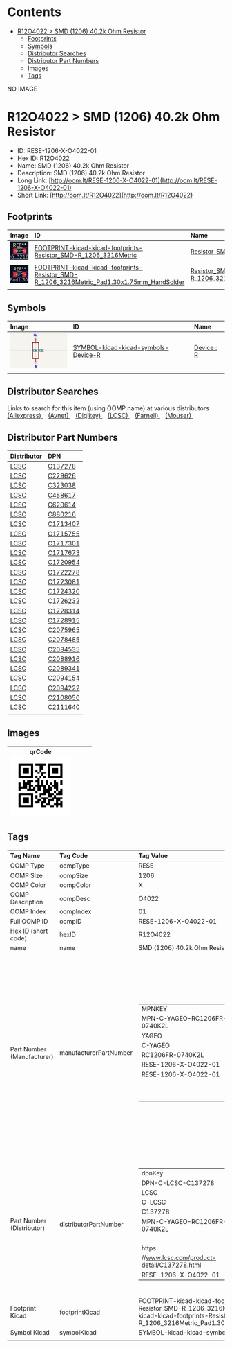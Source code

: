 



Contents
========

* [R12O4022 > SMD (1206) 40.2k Ohm Resistor](#r12o4022--smd-1206-402k-ohm-resistor)
	* [Footprints](#footprints)
	* [Symbols](#symbols)
	* [Distributor Searches](#distributor-searches)
	* [Distributor Part Numbers](#distributor-part-numbers)
	* [Images](#images)
	* [Tags](#tags)
  
NO IMAGE  
# R12O4022 > SMD (1206) 40.2k Ohm Resistor

- ID: RESE-1206-X-O4022-01
- Hex ID: R12O4022
- Name: SMD (1206) 40.2k Ohm Resistor
- Description: SMD (1206) 40.2k Ohm Resistor
- Long Link: [http://oom.lt/RESE-1206-X-O4022-01](http://oom.lt/RESE-1206-X-O4022-01)
- Short Link: [http://oom.lt/R12O4022](http://oom.lt/R12O4022)

## Footprints
  

|Image|ID|Name|
| :--- | :--- | :--- |
|[![](https://raw.githubusercontent.com/oomlout/oomlout_OOMP_eda_V2/main/FOOTPRINT/kicad/kicad-footprints/Resistor_SMD/R_1206_3216Metric/image_140.png)](https://github.com/oomlout/oomlout_OOMP_eda_V2/tree/main/FOOTPRINT/kicad/kicad-footprints/Resistor_SMD/R_1206_3216Metric/)|[FOOTPRINT-kicad-kicad-footprints-Resistor_SMD-R_1206_3216Metric](https://github.com/oomlout/oomlout_OOMP_eda_V2/tree/main/FOOTPRINT/kicad/kicad-footprints/Resistor_SMD/R_1206_3216Metric/)|[Resistor_SMD : R_1206_3216Metric](https://github.com/oomlout/oomlout_OOMP_eda_V2/tree/main/FOOTPRINT/kicad/kicad-footprints/Resistor_SMD/R_1206_3216Metric/)|
|[![](https://raw.githubusercontent.com/oomlout/oomlout_OOMP_eda_V2/main/FOOTPRINT/kicad/kicad-footprints/Resistor_SMD/R_1206_3216Metric_Pad1.30x1.75mm_HandSolder/image_140.png)](https://github.com/oomlout/oomlout_OOMP_eda_V2/tree/main/FOOTPRINT/kicad/kicad-footprints/Resistor_SMD/R_1206_3216Metric_Pad1.30x1.75mm_HandSolder/)|[FOOTPRINT-kicad-kicad-footprints-Resistor_SMD-R_1206_3216Metric_Pad1.30x1.75mm_HandSolder](https://github.com/oomlout/oomlout_OOMP_eda_V2/tree/main/FOOTPRINT/kicad/kicad-footprints/Resistor_SMD/R_1206_3216Metric_Pad1.30x1.75mm_HandSolder/)|[Resistor_SMD : R_1206_3216Metric_Pad1.30x1.75mm_HandSolder](https://github.com/oomlout/oomlout_OOMP_eda_V2/tree/main/FOOTPRINT/kicad/kicad-footprints/Resistor_SMD/R_1206_3216Metric_Pad1.30x1.75mm_HandSolder/)|
||||

## Symbols
  

|Image|ID|Name|
| :--- | :--- | :--- |
|[![](https://raw.githubusercontent.com/oomlout/oomlout_OOMP_eda_V2/main/SYMBOL/kicad/kicad-symbols/Device/R/image_140.png)](https://github.com/oomlout/oomlout_OOMP_eda_V2/tree/main/SYMBOL/kicad/kicad-symbols/Device/R/)|[SYMBOL-kicad-kicad-symbols-Device-R](https://github.com/oomlout/oomlout_OOMP_eda_V2/tree/main/SYMBOL/kicad/kicad-symbols/Device/R/)|[Device : R](https://github.com/oomlout/oomlout_OOMP_eda_V2/tree/main/SYMBOL/kicad/kicad-symbols/Device/R/)|
||||

## Distributor Searches
  
Links to search for this item (using OOMP name) at various distributors  
[(Aliexpress) ](https://www.aliexpress.com/wholesale?SearchText=1117SMD+1206+40.2k+Ohm+Resistor)&nbsp;&nbsp;&nbsp;[(Avnet) ](https://www.avnet.com/shop/us/search/SMD+1206+40.2k+Ohm+Resistor)&nbsp;&nbsp;&nbsp;[(Digikey) ](https://www.digikey.co.uk/en/products/result?s=SMD+1206+40.2k+Ohm+Resistor)&nbsp;&nbsp;&nbsp;[(LCSC) ](https://www.lcsc.com/search?q=SMD+1206+40.2k+Ohm+Resistor)&nbsp;&nbsp;&nbsp;[(Farnell) ](https://uk.farnell.com/search?st=SMD+1206+40.2k+Ohm+Resistor)&nbsp;&nbsp;&nbsp;[(Mouser) ](https://www.mouser.com/c/?q=SMD+1206+40.2k+Ohm+Resistor)&nbsp;&nbsp;&nbsp;
## Distributor Part Numbers
  

|Distributor|DPN|
| :--- | :--- |
|[LCSC](https://www.lcsc.com/product-detail/C137278.html)|[C137278](https://www.lcsc.com/product-detail/C137278.html)|
|[LCSC](https://www.lcsc.com/product-detail/C229626.html)|[C229626](https://www.lcsc.com/product-detail/C229626.html)|
|[LCSC](https://www.lcsc.com/product-detail/C323038.html)|[C323038](https://www.lcsc.com/product-detail/C323038.html)|
|[LCSC](https://www.lcsc.com/product-detail/C458617.html)|[C458617](https://www.lcsc.com/product-detail/C458617.html)|
|[LCSC](https://www.lcsc.com/product-detail/C620614.html)|[C620614](https://www.lcsc.com/product-detail/C620614.html)|
|[LCSC](https://www.lcsc.com/product-detail/C880216.html)|[C880216](https://www.lcsc.com/product-detail/C880216.html)|
|[LCSC](https://www.lcsc.com/product-detail/C1713407.html)|[C1713407](https://www.lcsc.com/product-detail/C1713407.html)|
|[LCSC](https://www.lcsc.com/product-detail/C1715755.html)|[C1715755](https://www.lcsc.com/product-detail/C1715755.html)|
|[LCSC](https://www.lcsc.com/product-detail/C1717301.html)|[C1717301](https://www.lcsc.com/product-detail/C1717301.html)|
|[LCSC](https://www.lcsc.com/product-detail/C1717673.html)|[C1717673](https://www.lcsc.com/product-detail/C1717673.html)|
|[LCSC](https://www.lcsc.com/product-detail/C1720954.html)|[C1720954](https://www.lcsc.com/product-detail/C1720954.html)|
|[LCSC](https://www.lcsc.com/product-detail/C1722278.html)|[C1722278](https://www.lcsc.com/product-detail/C1722278.html)|
|[LCSC](https://www.lcsc.com/product-detail/C1723081.html)|[C1723081](https://www.lcsc.com/product-detail/C1723081.html)|
|[LCSC](https://www.lcsc.com/product-detail/C1724320.html)|[C1724320](https://www.lcsc.com/product-detail/C1724320.html)|
|[LCSC](https://www.lcsc.com/product-detail/C1726232.html)|[C1726232](https://www.lcsc.com/product-detail/C1726232.html)|
|[LCSC](https://www.lcsc.com/product-detail/C1728314.html)|[C1728314](https://www.lcsc.com/product-detail/C1728314.html)|
|[LCSC](https://www.lcsc.com/product-detail/C1728915.html)|[C1728915](https://www.lcsc.com/product-detail/C1728915.html)|
|[LCSC](https://www.lcsc.com/product-detail/C2075965.html)|[C2075965](https://www.lcsc.com/product-detail/C2075965.html)|
|[LCSC](https://www.lcsc.com/product-detail/C2078485.html)|[C2078485](https://www.lcsc.com/product-detail/C2078485.html)|
|[LCSC](https://www.lcsc.com/product-detail/C2084535.html)|[C2084535](https://www.lcsc.com/product-detail/C2084535.html)|
|[LCSC](https://www.lcsc.com/product-detail/C2088916.html)|[C2088916](https://www.lcsc.com/product-detail/C2088916.html)|
|[LCSC](https://www.lcsc.com/product-detail/C2089341.html)|[C2089341](https://www.lcsc.com/product-detail/C2089341.html)|
|[LCSC](https://www.lcsc.com/product-detail/C2094154.html)|[C2094154](https://www.lcsc.com/product-detail/C2094154.html)|
|[LCSC](https://www.lcsc.com/product-detail/C2094222.html)|[C2094222](https://www.lcsc.com/product-detail/C2094222.html)|
|[LCSC](https://www.lcsc.com/product-detail/C2108050.html)|[C2108050](https://www.lcsc.com/product-detail/C2108050.html)|
|[LCSC](https://www.lcsc.com/product-detail/C2111640.html)|[C2111640](https://www.lcsc.com/product-detail/C2111640.html)|
|||

## Images
  

|qrCode<br>[![](https://raw.githubusercontent.com/oomlout/oomlout_OOMP_parts_V2/main/RESE/1206/X/O4022/01/qrCode_140.png)](https://github.com/oomlout/oomlout_OOMP_parts_V2/tree/main/RESE/1206/X/O4022/01/qrCode.png)||||
| :---: | :---: | :---: | :---: |

## Tags
  

|Tag Name|Tag Code|Tag Value|
| :--- | :--- | :--- |
|OOMP Type|oompType|RESE|
|OOMP Size|oompSize|1206|
|OOMP Color|oompColor|X|
|OOMP Description|oompDesc|O4022|
|OOMP Index|oompIndex|01|
|Full OOMP ID|oompID|RESE-1206-X-O4022-01|
|Hex ID (short code)|hexID|R12O4022|
|name|name|SMD (1206) 40.2k Ohm Resistor|
|Part Number (Manufacturer)|manufacturerPartNumber|<table><tr><td>MPNKEY</td></tr><tr><td> MPN-C-YAGEO-RC1206FR-0740K2L</td><td> MANUFACTURER</td></tr><tr><td> YAGEO</td><td> MANUCODE</td></tr><tr><td> C-YAGEO</td><td> MPN</td></tr><tr><td> RC1206FR-0740K2L</td><td> OOMPIDPARTIAL</td></tr><tr><td> RESE-1206-X-O4022-01</td><td> OOMPID</td></tr><tr><td> RESE-1206-X-O4022-01</td><td> LINK</td></tr><tr><td> </td><td> DESCRIPTION</td></tr><tr><td> </td><td> TAGS</td></tr><tr><td> </td></tr></table></td><td> <table><tr><td>MPNKEY</td></tr><tr><td> MPN-C-YAGEO-AC1206FR-0740K2L</td><td> MANUFACTURER</td></tr><tr><td> YAGEO</td><td> MANUCODE</td></tr><tr><td> C-YAGEO</td><td> MPN</td></tr><tr><td> AC1206FR-0740K2L</td><td> OOMPIDPARTIAL</td></tr><tr><td> RESE-1206-X-O4022-01</td><td> OOMPID</td></tr><tr><td> RESE-1206-X-O4022-01</td><td> LINK</td></tr><tr><td> </td><td> DESCRIPTION</td></tr><tr><td> </td><td> TAGS</td></tr><tr><td> </td></tr></table></td><td> <table><tr><td>MPNKEY</td></tr><tr><td> MPN-C-FHGUAN-RS-06K4022FT</td><td> MANUFACTURER</td></tr><tr><td> FH (Guangdong Fenghua Advanced Tech)</td><td> MANUCODE</td></tr><tr><td> C-FHGUAN</td><td> MPN</td></tr><tr><td> RS-06K4022FT</td><td> OOMPIDPARTIAL</td></tr><tr><td> RESE-1206-X-O4022-01</td><td> OOMPID</td></tr><tr><td> RESE-1206-X-O4022-01</td><td> LINK</td></tr><tr><td> </td><td> DESCRIPTION</td></tr><tr><td> </td><td> TAGS</td></tr><tr><td> </td></tr></table></td><td> <table><tr><td>MPNKEY</td></tr><tr><td> MPN-C-RALEC-RTT064022FTP</td><td> MANUFACTURER</td></tr><tr><td> RALEC</td><td> MANUCODE</td></tr><tr><td> C-RALEC</td><td> MPN</td></tr><tr><td> RTT064022FTP</td><td> OOMPIDPARTIAL</td></tr><tr><td> RESE-1206-X-O4022-01</td><td> OOMPID</td></tr><tr><td> RESE-1206-X-O4022-01</td><td> LINK</td></tr><tr><td> </td><td> DESCRIPTION</td></tr><tr><td> </td><td> TAGS</td></tr><tr><td> </td></tr></table></td><td> <table><tr><td>MPNKEY</td></tr><tr><td> MPN-C-UNIROY-1206W4F4022T5E</td><td> MANUFACTURER</td></tr><tr><td> UNI-ROYAL(Uniroyal Elec)</td><td> MANUCODE</td></tr><tr><td> C-UNIROY</td><td> MPN</td></tr><tr><td> 1206W4F4022T5E</td><td> OOMPIDPARTIAL</td></tr><tr><td> RESE-1206-X-O4022-01</td><td> OOMPID</td></tr><tr><td> RESE-1206-X-O4022-01</td><td> LINK</td></tr><tr><td> </td><td> DESCRIPTION</td></tr><tr><td> </td><td> TAGS</td></tr><tr><td> STOCK</td></tr><tr><td>1K</td></tr></table></td><td> <table><tr><td>MPNKEY</td></tr><tr><td> MPN-C-KOASPE-RK73H2BTTD4022F</td><td> MANUFACTURER</td></tr><tr><td> KOA Speer Elec</td><td> MANUCODE</td></tr><tr><td> C-KOASPE</td><td> MPN</td></tr><tr><td> RK73H2BTTD4022F</td><td> OOMPIDPARTIAL</td></tr><tr><td> RESE-1206-X-O4022-01</td><td> OOMPID</td></tr><tr><td> RESE-1206-X-O4022-01</td><td> LINK</td></tr><tr><td> </td><td> DESCRIPTION</td></tr><tr><td> </td><td> TAGS</td></tr><tr><td> </td></tr></table></td><td> <table><tr><td>MPNKEY</td></tr><tr><td> MPN-C-VISHAY-TNPW120640K2FEEA</td><td> MANUFACTURER</td></tr><tr><td> Vishay Intertech</td><td> MANUCODE</td></tr><tr><td> C-VISHAY</td><td> MPN</td></tr><tr><td> TNPW120640K2FEEA</td><td> OOMPIDPARTIAL</td></tr><tr><td> RESE-1206-X-O4022-01</td><td> OOMPID</td></tr><tr><td> RESE-1206-X-O4022-01</td><td> LINK</td></tr><tr><td> </td><td> DESCRIPTION</td></tr><tr><td> </td><td> TAGS</td></tr><tr><td> </td></tr></table></td><td> <table><tr><td>MPNKEY</td></tr><tr><td> MPN-C-SUSUMU-PRG3216P-4022-B-T5</td><td> MANUFACTURER</td></tr><tr><td> SUSUMU</td><td> MANUCODE</td></tr><tr><td> C-SUSUMU</td><td> MPN</td></tr><tr><td> PRG3216P-4022-B-T5</td><td> OOMPIDPARTIAL</td></tr><tr><td> RESE-1206-X-O4022-01</td><td> OOMPID</td></tr><tr><td> RESE-1206-X-O4022-01</td><td> LINK</td></tr><tr><td> </td><td> DESCRIPTION</td></tr><tr><td> </td><td> TAGS</td></tr><tr><td> </td></tr></table></td><td> <table><tr><td>MPNKEY</td></tr><tr><td> MPN-C-VISHAY-TNPW120640K2FETA</td><td> MANUFACTURER</td></tr><tr><td> Vishay Intertech</td><td> MANUCODE</td></tr><tr><td> C-VISHAY</td><td> MPN</td></tr><tr><td> TNPW120640K2FETA</td><td> OOMPIDPARTIAL</td></tr><tr><td> RESE-1206-X-O4022-01</td><td> OOMPID</td></tr><tr><td> RESE-1206-X-O4022-01</td><td> LINK</td></tr><tr><td> </td><td> DESCRIPTION</td></tr><tr><td> </td><td> TAGS</td></tr><tr><td> </td></tr></table></td><td> <table><tr><td>MPNKEY</td></tr><tr><td> MPN-C-VISHAY-TNPW120640K2DETA</td><td> MANUFACTURER</td></tr><tr><td> Vishay Intertech</td><td> MANUCODE</td></tr><tr><td> C-VISHAY</td><td> MPN</td></tr><tr><td> TNPW120640K2DETA</td><td> OOMPIDPARTIAL</td></tr><tr><td> RESE-1206-X-O4022-01</td><td> OOMPID</td></tr><tr><td> RESE-1206-X-O4022-01</td><td> LINK</td></tr><tr><td> </td><td> DESCRIPTION</td></tr><tr><td> </td><td> TAGS</td></tr><tr><td> </td></tr></table></td><td> <table><tr><td>MPNKEY</td></tr><tr><td> MPN-C-SUSUMU-HRG3216P-4022-D-T5</td><td> MANUFACTURER</td></tr><tr><td> SUSUMU</td><td> MANUCODE</td></tr><tr><td> C-SUSUMU</td><td> MPN</td></tr><tr><td> HRG3216P-4022-D-T5</td><td> OOMPIDPARTIAL</td></tr><tr><td> RESE-1206-X-O4022-01</td><td> OOMPID</td></tr><tr><td> RESE-1206-X-O4022-01</td><td> LINK</td></tr><tr><td> </td><td> DESCRIPTION</td></tr><tr><td> </td><td> TAGS</td></tr><tr><td> </td></tr></table></td><td> <table><tr><td>MPNKEY</td></tr><tr><td> MPN-C-SUSUMU-RG3216N-4022-B-T5</td><td> MANUFACTURER</td></tr><tr><td> SUSUMU</td><td> MANUCODE</td></tr><tr><td> C-SUSUMU</td><td> MPN</td></tr><tr><td> RG3216N-4022-B-T5</td><td> OOMPIDPARTIAL</td></tr><tr><td> RESE-1206-X-O4022-01</td><td> OOMPID</td></tr><tr><td> RESE-1206-X-O4022-01</td><td> LINK</td></tr><tr><td> </td><td> DESCRIPTION</td></tr><tr><td> </td><td> TAGS</td></tr><tr><td> </td></tr></table></td><td> <table><tr><td>MPNKEY</td></tr><tr><td> MPN-C-SUSUMU-HRG3216P-4022-D-T1</td><td> MANUFACTURER</td></tr><tr><td> SUSUMU</td><td> MANUCODE</td></tr><tr><td> C-SUSUMU</td><td> MPN</td></tr><tr><td> HRG3216P-4022-D-T1</td><td> OOMPIDPARTIAL</td></tr><tr><td> RESE-1206-X-O4022-01</td><td> OOMPID</td></tr><tr><td> RESE-1206-X-O4022-01</td><td> LINK</td></tr><tr><td> </td><td> DESCRIPTION</td></tr><tr><td> </td><td> TAGS</td></tr><tr><td> </td></tr></table></td><td> <table><tr><td>MPNKEY</td></tr><tr><td> MPN-C-VISHAY-TNPW120640K2BEEN</td><td> MANUFACTURER</td></tr><tr><td> Vishay Intertech</td><td> MANUCODE</td></tr><tr><td> C-VISHAY</td><td> MPN</td></tr><tr><td> TNPW120640K2BEEN</td><td> OOMPIDPARTIAL</td></tr><tr><td> RESE-1206-X-O4022-01</td><td> OOMPID</td></tr><tr><td> RESE-1206-X-O4022-01</td><td> LINK</td></tr><tr><td> </td><td> DESCRIPTION</td></tr><tr><td> </td><td> TAGS</td></tr><tr><td> </td></tr></table></td><td> <table><tr><td>MPNKEY</td></tr><tr><td> MPN-C-VISHAY-TNPW120640K2BHEA</td><td> MANUFACTURER</td></tr><tr><td> Vishay Intertech</td><td> MANUCODE</td></tr><tr><td> C-VISHAY</td><td> MPN</td></tr><tr><td> TNPW120640K2BHEA</td><td> OOMPIDPARTIAL</td></tr><tr><td> RESE-1206-X-O4022-01</td><td> OOMPID</td></tr><tr><td> RESE-1206-X-O4022-01</td><td> LINK</td></tr><tr><td> </td><td> DESCRIPTION</td></tr><tr><td> </td><td> TAGS</td></tr><tr><td> </td></tr></table></td><td> <table><tr><td>MPNKEY</td></tr><tr><td> MPN-C-VISHAY-TNPW120640K2BYEA</td><td> MANUFACTURER</td></tr><tr><td> Vishay Intertech</td><td> MANUCODE</td></tr><tr><td> C-VISHAY</td><td> MPN</td></tr><tr><td> TNPW120640K2BYEA</td><td> OOMPIDPARTIAL</td></tr><tr><td> RESE-1206-X-O4022-01</td><td> OOMPID</td></tr><tr><td> RESE-1206-X-O4022-01</td><td> LINK</td></tr><tr><td> </td><td> DESCRIPTION</td></tr><tr><td> </td><td> TAGS</td></tr><tr><td> </td></tr></table></td><td> <table><tr><td>MPNKEY</td></tr><tr><td> MPN-C-VISHAY-PAT1206E4022BST1</td><td> MANUFACTURER</td></tr><tr><td> Vishay Intertech</td><td> MANUCODE</td></tr><tr><td> C-VISHAY</td><td> MPN</td></tr><tr><td> PAT1206E4022BST1</td><td> OOMPIDPARTIAL</td></tr><tr><td> RESE-1206-X-O4022-01</td><td> OOMPID</td></tr><tr><td> RESE-1206-X-O4022-01</td><td> LINK</td></tr><tr><td> </td><td> DESCRIPTION</td></tr><tr><td> </td><td> TAGS</td></tr><tr><td> </td></tr></table></td><td> <table><tr><td>MPNKEY</td></tr><tr><td> MPN-C-VISHAY-TNPW120640K2BEEA</td><td> MANUFACTURER</td></tr><tr><td> Vishay Intertech</td><td> MANUCODE</td></tr><tr><td> C-VISHAY</td><td> MPN</td></tr><tr><td> TNPW120640K2BEEA</td><td> OOMPIDPARTIAL</td></tr><tr><td> RESE-1206-X-O4022-01</td><td> OOMPID</td></tr><tr><td> RESE-1206-X-O4022-01</td><td> LINK</td></tr><tr><td> </td><td> DESCRIPTION</td></tr><tr><td> </td><td> TAGS</td></tr><tr><td> </td></tr></table></td><td> <table><tr><td>MPNKEY</td></tr><tr><td> MPN-C-VISHAY-CRCW120640K2FKEAHP</td><td> MANUFACTURER</td></tr><tr><td> Vishay Intertech</td><td> MANUCODE</td></tr><tr><td> C-VISHAY</td><td> MPN</td></tr><tr><td> CRCW120640K2FKEAHP</td><td> OOMPIDPARTIAL</td></tr><tr><td> RESE-1206-X-O4022-01</td><td> OOMPID</td></tr><tr><td> RESE-1206-X-O4022-01</td><td> LINK</td></tr><tr><td> </td><td> DESCRIPTION</td></tr><tr><td> </td><td> TAGS</td></tr><tr><td> </td></tr></table></td><td> <table><tr><td>MPNKEY</td></tr><tr><td> MPN-C-TECONN-RQ73C2B40K2BTD</td><td> MANUFACTURER</td></tr><tr><td> TE Connectivity</td><td> MANUCODE</td></tr><tr><td> C-TECONN</td><td> MPN</td></tr><tr><td> RQ73C2B40K2BTD</td><td> OOMPIDPARTIAL</td></tr><tr><td> RESE-1206-X-O4022-01</td><td> OOMPID</td></tr><tr><td> RESE-1206-X-O4022-01</td><td> LINK</td></tr><tr><td> </td><td> DESCRIPTION</td></tr><tr><td> </td><td> TAGS</td></tr><tr><td> </td></tr></table></td><td> <table><tr><td>MPNKEY</td></tr><tr><td> MPN-C-PANASO-ERA-8AEB4022V</td><td> MANUFACTURER</td></tr><tr><td> PANASONIC</td><td> MANUCODE</td></tr><tr><td> C-PANASO</td><td> MPN</td></tr><tr><td> ERA-8AEB4022V</td><td> OOMPIDPARTIAL</td></tr><tr><td> RESE-1206-X-O4022-01</td><td> OOMPID</td></tr><tr><td> RESE-1206-X-O4022-01</td><td> LINK</td></tr><tr><td> </td><td> DESCRIPTION</td></tr><tr><td> </td><td> TAGS</td></tr><tr><td> </td></tr></table></td><td> <table><tr><td>MPNKEY</td></tr><tr><td> MPN-C-SUSUMU-RG3216P-4022-B-T1</td><td> MANUFACTURER</td></tr><tr><td> SUSUMU</td><td> MANUCODE</td></tr><tr><td> C-SUSUMU</td><td> MPN</td></tr><tr><td> RG3216P-4022-B-T1</td><td> OOMPIDPARTIAL</td></tr><tr><td> RESE-1206-X-O4022-01</td><td> OOMPID</td></tr><tr><td> RESE-1206-X-O4022-01</td><td> LINK</td></tr><tr><td> </td><td> DESCRIPTION</td></tr><tr><td> </td><td> TAGS</td></tr><tr><td> </td></tr></table></td><td> <table><tr><td>MPNKEY</td></tr><tr><td> MPN-C-PANASO-ERA-8APB4022V</td><td> MANUFACTURER</td></tr><tr><td> PANASONIC</td><td> MANUCODE</td></tr><tr><td> C-PANASO</td><td> MPN</td></tr><tr><td> ERA-8APB4022V</td><td> OOMPIDPARTIAL</td></tr><tr><td> RESE-1206-X-O4022-01</td><td> OOMPID</td></tr><tr><td> RESE-1206-X-O4022-01</td><td> LINK</td></tr><tr><td> </td><td> DESCRIPTION</td></tr><tr><td> </td><td> TAGS</td></tr><tr><td> </td></tr></table></td><td> <table><tr><td>MPNKEY</td></tr><tr><td> MPN-C-PANASO-ERA-8ARB4022V</td><td> MANUFACTURER</td></tr><tr><td> PANASONIC</td><td> MANUCODE</td></tr><tr><td> C-PANASO</td><td> MPN</td></tr><tr><td> ERA-8ARB4022V</td><td> OOMPIDPARTIAL</td></tr><tr><td> RESE-1206-X-O4022-01</td><td> OOMPID</td></tr><tr><td> RESE-1206-X-O4022-01</td><td> LINK</td></tr><tr><td> </td><td> DESCRIPTION</td></tr><tr><td> </td><td> TAGS</td></tr><tr><td> </td></tr></table></td><td> <table><tr><td>MPNKEY</td></tr><tr><td> MPN-C-TECONN-CRGH1206F40K2</td><td> MANUFACTURER</td></tr><tr><td> TE Connectivity</td><td> MANUCODE</td></tr><tr><td> C-TECONN</td><td> MPN</td></tr><tr><td> CRGH1206F40K2</td><td> OOMPIDPARTIAL</td></tr><tr><td> RESE-1206-X-O4022-01</td><td> OOMPID</td></tr><tr><td> RESE-1206-X-O4022-01</td><td> LINK</td></tr><tr><td> </td><td> DESCRIPTION</td></tr><tr><td> </td><td> TAGS</td></tr><tr><td> </td></tr></table></td><td> <table><tr><td>MPNKEY</td></tr><tr><td> MPN-C-ROHMSE-KTR18EZPF4022</td><td> MANUFACTURER</td></tr><tr><td> ROHM Semicon</td><td> MANUCODE</td></tr><tr><td> C-ROHMSE</td><td> MPN</td></tr><tr><td> KTR18EZPF4022</td><td> OOMPIDPARTIAL</td></tr><tr><td> RESE-1206-X-O4022-01</td><td> OOMPID</td></tr><tr><td> RESE-1206-X-O4022-01</td><td> LINK</td></tr><tr><td> </td><td> DESCRIPTION</td></tr><tr><td> </td><td> TAGS</td></tr><tr><td> </td></tr></table></td><td> <table><tr><td>MPNKEY</td></tr><tr><td> MPN-C-YAGEO-RC1206FR-0740K2L</td><td> MANUFACTURER</td></tr><tr><td> YAGEO</td><td> MANUCODE</td></tr><tr><td> C-YAGEO</td><td> MPN</td></tr><tr><td> RC1206FR-0740K2L</td><td> OOMPIDPARTIAL</td></tr><tr><td> RESE-1206-X-O4022-01</td><td> OOMPID</td></tr><tr><td> RESE-1206-X-O4022-01</td><td> LINK</td></tr><tr><td> </td><td> DESCRIPTION</td></tr><tr><td> </td><td> TAGS</td></tr><tr><td> </td></tr></table></td><td> <table><tr><td>MPNKEY</td></tr><tr><td> MPN-C-YAGEO-AC1206FR-0740K2L</td><td> MANUFACTURER</td></tr><tr><td> YAGEO</td><td> MANUCODE</td></tr><tr><td> C-YAGEO</td><td> MPN</td></tr><tr><td> AC1206FR-0740K2L</td><td> OOMPIDPARTIAL</td></tr><tr><td> RESE-1206-X-O4022-01</td><td> OOMPID</td></tr><tr><td> RESE-1206-X-O4022-01</td><td> LINK</td></tr><tr><td> </td><td> DESCRIPTION</td></tr><tr><td> </td><td> TAGS</td></tr><tr><td> </td></tr></table></td><td> <table><tr><td>MPNKEY</td></tr><tr><td> MPN-C-FHGUAN-RS-06K4022FT</td><td> MANUFACTURER</td></tr><tr><td> FH (Guangdong Fenghua Advanced Tech)</td><td> MANUCODE</td></tr><tr><td> C-FHGUAN</td><td> MPN</td></tr><tr><td> RS-06K4022FT</td><td> OOMPIDPARTIAL</td></tr><tr><td> RESE-1206-X-O4022-01</td><td> OOMPID</td></tr><tr><td> RESE-1206-X-O4022-01</td><td> LINK</td></tr><tr><td> </td><td> DESCRIPTION</td></tr><tr><td> </td><td> TAGS</td></tr><tr><td> </td></tr></table></td><td> <table><tr><td>MPNKEY</td></tr><tr><td> MPN-C-RALEC-RTT064022FTP</td><td> MANUFACTURER</td></tr><tr><td> RALEC</td><td> MANUCODE</td></tr><tr><td> C-RALEC</td><td> MPN</td></tr><tr><td> RTT064022FTP</td><td> OOMPIDPARTIAL</td></tr><tr><td> RESE-1206-X-O4022-01</td><td> OOMPID</td></tr><tr><td> RESE-1206-X-O4022-01</td><td> LINK</td></tr><tr><td> </td><td> DESCRIPTION</td></tr><tr><td> </td><td> TAGS</td></tr><tr><td> </td></tr></table></td><td> <table><tr><td>MPNKEY</td></tr><tr><td> MPN-C-UNIROY-1206W4F4022T5E</td><td> MANUFACTURER</td></tr><tr><td> UNI-ROYAL(Uniroyal Elec)</td><td> MANUCODE</td></tr><tr><td> C-UNIROY</td><td> MPN</td></tr><tr><td> 1206W4F4022T5E</td><td> OOMPIDPARTIAL</td></tr><tr><td> RESE-1206-X-O4022-01</td><td> OOMPID</td></tr><tr><td> RESE-1206-X-O4022-01</td><td> LINK</td></tr><tr><td> </td><td> DESCRIPTION</td></tr><tr><td> </td><td> TAGS</td></tr><tr><td> STOCK</td></tr><tr><td>1K</td></tr></table></td><td> <table><tr><td>MPNKEY</td></tr><tr><td> MPN-C-KOASPE-RK73H2BTTD4022F</td><td> MANUFACTURER</td></tr><tr><td> KOA Speer Elec</td><td> MANUCODE</td></tr><tr><td> C-KOASPE</td><td> MPN</td></tr><tr><td> RK73H2BTTD4022F</td><td> OOMPIDPARTIAL</td></tr><tr><td> RESE-1206-X-O4022-01</td><td> OOMPID</td></tr><tr><td> RESE-1206-X-O4022-01</td><td> LINK</td></tr><tr><td> </td><td> DESCRIPTION</td></tr><tr><td> </td><td> TAGS</td></tr><tr><td> </td></tr></table></td><td> <table><tr><td>MPNKEY</td></tr><tr><td> MPN-C-VISHAY-TNPW120640K2FEEA</td><td> MANUFACTURER</td></tr><tr><td> Vishay Intertech</td><td> MANUCODE</td></tr><tr><td> C-VISHAY</td><td> MPN</td></tr><tr><td> TNPW120640K2FEEA</td><td> OOMPIDPARTIAL</td></tr><tr><td> RESE-1206-X-O4022-01</td><td> OOMPID</td></tr><tr><td> RESE-1206-X-O4022-01</td><td> LINK</td></tr><tr><td> </td><td> DESCRIPTION</td></tr><tr><td> </td><td> TAGS</td></tr><tr><td> </td></tr></table></td><td> <table><tr><td>MPNKEY</td></tr><tr><td> MPN-C-SUSUMU-PRG3216P-4022-B-T5</td><td> MANUFACTURER</td></tr><tr><td> SUSUMU</td><td> MANUCODE</td></tr><tr><td> C-SUSUMU</td><td> MPN</td></tr><tr><td> PRG3216P-4022-B-T5</td><td> OOMPIDPARTIAL</td></tr><tr><td> RESE-1206-X-O4022-01</td><td> OOMPID</td></tr><tr><td> RESE-1206-X-O4022-01</td><td> LINK</td></tr><tr><td> </td><td> DESCRIPTION</td></tr><tr><td> </td><td> TAGS</td></tr><tr><td> </td></tr></table></td><td> <table><tr><td>MPNKEY</td></tr><tr><td> MPN-C-VISHAY-TNPW120640K2FETA</td><td> MANUFACTURER</td></tr><tr><td> Vishay Intertech</td><td> MANUCODE</td></tr><tr><td> C-VISHAY</td><td> MPN</td></tr><tr><td> TNPW120640K2FETA</td><td> OOMPIDPARTIAL</td></tr><tr><td> RESE-1206-X-O4022-01</td><td> OOMPID</td></tr><tr><td> RESE-1206-X-O4022-01</td><td> LINK</td></tr><tr><td> </td><td> DESCRIPTION</td></tr><tr><td> </td><td> TAGS</td></tr><tr><td> </td></tr></table></td><td> <table><tr><td>MPNKEY</td></tr><tr><td> MPN-C-VISHAY-TNPW120640K2DETA</td><td> MANUFACTURER</td></tr><tr><td> Vishay Intertech</td><td> MANUCODE</td></tr><tr><td> C-VISHAY</td><td> MPN</td></tr><tr><td> TNPW120640K2DETA</td><td> OOMPIDPARTIAL</td></tr><tr><td> RESE-1206-X-O4022-01</td><td> OOMPID</td></tr><tr><td> RESE-1206-X-O4022-01</td><td> LINK</td></tr><tr><td> </td><td> DESCRIPTION</td></tr><tr><td> </td><td> TAGS</td></tr><tr><td> </td></tr></table></td><td> <table><tr><td>MPNKEY</td></tr><tr><td> MPN-C-SUSUMU-HRG3216P-4022-D-T5</td><td> MANUFACTURER</td></tr><tr><td> SUSUMU</td><td> MANUCODE</td></tr><tr><td> C-SUSUMU</td><td> MPN</td></tr><tr><td> HRG3216P-4022-D-T5</td><td> OOMPIDPARTIAL</td></tr><tr><td> RESE-1206-X-O4022-01</td><td> OOMPID</td></tr><tr><td> RESE-1206-X-O4022-01</td><td> LINK</td></tr><tr><td> </td><td> DESCRIPTION</td></tr><tr><td> </td><td> TAGS</td></tr><tr><td> </td></tr></table></td><td> <table><tr><td>MPNKEY</td></tr><tr><td> MPN-C-SUSUMU-RG3216N-4022-B-T5</td><td> MANUFACTURER</td></tr><tr><td> SUSUMU</td><td> MANUCODE</td></tr><tr><td> C-SUSUMU</td><td> MPN</td></tr><tr><td> RG3216N-4022-B-T5</td><td> OOMPIDPARTIAL</td></tr><tr><td> RESE-1206-X-O4022-01</td><td> OOMPID</td></tr><tr><td> RESE-1206-X-O4022-01</td><td> LINK</td></tr><tr><td> </td><td> DESCRIPTION</td></tr><tr><td> </td><td> TAGS</td></tr><tr><td> </td></tr></table></td><td> <table><tr><td>MPNKEY</td></tr><tr><td> MPN-C-SUSUMU-HRG3216P-4022-D-T1</td><td> MANUFACTURER</td></tr><tr><td> SUSUMU</td><td> MANUCODE</td></tr><tr><td> C-SUSUMU</td><td> MPN</td></tr><tr><td> HRG3216P-4022-D-T1</td><td> OOMPIDPARTIAL</td></tr><tr><td> RESE-1206-X-O4022-01</td><td> OOMPID</td></tr><tr><td> RESE-1206-X-O4022-01</td><td> LINK</td></tr><tr><td> </td><td> DESCRIPTION</td></tr><tr><td> </td><td> TAGS</td></tr><tr><td> </td></tr></table></td><td> <table><tr><td>MPNKEY</td></tr><tr><td> MPN-C-VISHAY-TNPW120640K2BEEN</td><td> MANUFACTURER</td></tr><tr><td> Vishay Intertech</td><td> MANUCODE</td></tr><tr><td> C-VISHAY</td><td> MPN</td></tr><tr><td> TNPW120640K2BEEN</td><td> OOMPIDPARTIAL</td></tr><tr><td> RESE-1206-X-O4022-01</td><td> OOMPID</td></tr><tr><td> RESE-1206-X-O4022-01</td><td> LINK</td></tr><tr><td> </td><td> DESCRIPTION</td></tr><tr><td> </td><td> TAGS</td></tr><tr><td> </td></tr></table></td><td> <table><tr><td>MPNKEY</td></tr><tr><td> MPN-C-VISHAY-TNPW120640K2BHEA</td><td> MANUFACTURER</td></tr><tr><td> Vishay Intertech</td><td> MANUCODE</td></tr><tr><td> C-VISHAY</td><td> MPN</td></tr><tr><td> TNPW120640K2BHEA</td><td> OOMPIDPARTIAL</td></tr><tr><td> RESE-1206-X-O4022-01</td><td> OOMPID</td></tr><tr><td> RESE-1206-X-O4022-01</td><td> LINK</td></tr><tr><td> </td><td> DESCRIPTION</td></tr><tr><td> </td><td> TAGS</td></tr><tr><td> </td></tr></table></td><td> <table><tr><td>MPNKEY</td></tr><tr><td> MPN-C-VISHAY-TNPW120640K2BYEA</td><td> MANUFACTURER</td></tr><tr><td> Vishay Intertech</td><td> MANUCODE</td></tr><tr><td> C-VISHAY</td><td> MPN</td></tr><tr><td> TNPW120640K2BYEA</td><td> OOMPIDPARTIAL</td></tr><tr><td> RESE-1206-X-O4022-01</td><td> OOMPID</td></tr><tr><td> RESE-1206-X-O4022-01</td><td> LINK</td></tr><tr><td> </td><td> DESCRIPTION</td></tr><tr><td> </td><td> TAGS</td></tr><tr><td> </td></tr></table></td><td> <table><tr><td>MPNKEY</td></tr><tr><td> MPN-C-VISHAY-PAT1206E4022BST1</td><td> MANUFACTURER</td></tr><tr><td> Vishay Intertech</td><td> MANUCODE</td></tr><tr><td> C-VISHAY</td><td> MPN</td></tr><tr><td> PAT1206E4022BST1</td><td> OOMPIDPARTIAL</td></tr><tr><td> RESE-1206-X-O4022-01</td><td> OOMPID</td></tr><tr><td> RESE-1206-X-O4022-01</td><td> LINK</td></tr><tr><td> </td><td> DESCRIPTION</td></tr><tr><td> </td><td> TAGS</td></tr><tr><td> </td></tr></table></td><td> <table><tr><td>MPNKEY</td></tr><tr><td> MPN-C-VISHAY-TNPW120640K2BEEA</td><td> MANUFACTURER</td></tr><tr><td> Vishay Intertech</td><td> MANUCODE</td></tr><tr><td> C-VISHAY</td><td> MPN</td></tr><tr><td> TNPW120640K2BEEA</td><td> OOMPIDPARTIAL</td></tr><tr><td> RESE-1206-X-O4022-01</td><td> OOMPID</td></tr><tr><td> RESE-1206-X-O4022-01</td><td> LINK</td></tr><tr><td> </td><td> DESCRIPTION</td></tr><tr><td> </td><td> TAGS</td></tr><tr><td> </td></tr></table></td><td> <table><tr><td>MPNKEY</td></tr><tr><td> MPN-C-VISHAY-CRCW120640K2FKEAHP</td><td> MANUFACTURER</td></tr><tr><td> Vishay Intertech</td><td> MANUCODE</td></tr><tr><td> C-VISHAY</td><td> MPN</td></tr><tr><td> CRCW120640K2FKEAHP</td><td> OOMPIDPARTIAL</td></tr><tr><td> RESE-1206-X-O4022-01</td><td> OOMPID</td></tr><tr><td> RESE-1206-X-O4022-01</td><td> LINK</td></tr><tr><td> </td><td> DESCRIPTION</td></tr><tr><td> </td><td> TAGS</td></tr><tr><td> </td></tr></table></td><td> <table><tr><td>MPNKEY</td></tr><tr><td> MPN-C-TECONN-RQ73C2B40K2BTD</td><td> MANUFACTURER</td></tr><tr><td> TE Connectivity</td><td> MANUCODE</td></tr><tr><td> C-TECONN</td><td> MPN</td></tr><tr><td> RQ73C2B40K2BTD</td><td> OOMPIDPARTIAL</td></tr><tr><td> RESE-1206-X-O4022-01</td><td> OOMPID</td></tr><tr><td> RESE-1206-X-O4022-01</td><td> LINK</td></tr><tr><td> </td><td> DESCRIPTION</td></tr><tr><td> </td><td> TAGS</td></tr><tr><td> </td></tr></table></td><td> <table><tr><td>MPNKEY</td></tr><tr><td> MPN-C-PANASO-ERA-8AEB4022V</td><td> MANUFACTURER</td></tr><tr><td> PANASONIC</td><td> MANUCODE</td></tr><tr><td> C-PANASO</td><td> MPN</td></tr><tr><td> ERA-8AEB4022V</td><td> OOMPIDPARTIAL</td></tr><tr><td> RESE-1206-X-O4022-01</td><td> OOMPID</td></tr><tr><td> RESE-1206-X-O4022-01</td><td> LINK</td></tr><tr><td> </td><td> DESCRIPTION</td></tr><tr><td> </td><td> TAGS</td></tr><tr><td> </td></tr></table></td><td> <table><tr><td>MPNKEY</td></tr><tr><td> MPN-C-SUSUMU-RG3216P-4022-B-T1</td><td> MANUFACTURER</td></tr><tr><td> SUSUMU</td><td> MANUCODE</td></tr><tr><td> C-SUSUMU</td><td> MPN</td></tr><tr><td> RG3216P-4022-B-T1</td><td> OOMPIDPARTIAL</td></tr><tr><td> RESE-1206-X-O4022-01</td><td> OOMPID</td></tr><tr><td> RESE-1206-X-O4022-01</td><td> LINK</td></tr><tr><td> </td><td> DESCRIPTION</td></tr><tr><td> </td><td> TAGS</td></tr><tr><td> </td></tr></table></td><td> <table><tr><td>MPNKEY</td></tr><tr><td> MPN-C-PANASO-ERA-8APB4022V</td><td> MANUFACTURER</td></tr><tr><td> PANASONIC</td><td> MANUCODE</td></tr><tr><td> C-PANASO</td><td> MPN</td></tr><tr><td> ERA-8APB4022V</td><td> OOMPIDPARTIAL</td></tr><tr><td> RESE-1206-X-O4022-01</td><td> OOMPID</td></tr><tr><td> RESE-1206-X-O4022-01</td><td> LINK</td></tr><tr><td> </td><td> DESCRIPTION</td></tr><tr><td> </td><td> TAGS</td></tr><tr><td> </td></tr></table></td><td> <table><tr><td>MPNKEY</td></tr><tr><td> MPN-C-PANASO-ERA-8ARB4022V</td><td> MANUFACTURER</td></tr><tr><td> PANASONIC</td><td> MANUCODE</td></tr><tr><td> C-PANASO</td><td> MPN</td></tr><tr><td> ERA-8ARB4022V</td><td> OOMPIDPARTIAL</td></tr><tr><td> RESE-1206-X-O4022-01</td><td> OOMPID</td></tr><tr><td> RESE-1206-X-O4022-01</td><td> LINK</td></tr><tr><td> </td><td> DESCRIPTION</td></tr><tr><td> </td><td> TAGS</td></tr><tr><td> </td></tr></table></td><td> <table><tr><td>MPNKEY</td></tr><tr><td> MPN-C-TECONN-CRGH1206F40K2</td><td> MANUFACTURER</td></tr><tr><td> TE Connectivity</td><td> MANUCODE</td></tr><tr><td> C-TECONN</td><td> MPN</td></tr><tr><td> CRGH1206F40K2</td><td> OOMPIDPARTIAL</td></tr><tr><td> RESE-1206-X-O4022-01</td><td> OOMPID</td></tr><tr><td> RESE-1206-X-O4022-01</td><td> LINK</td></tr><tr><td> </td><td> DESCRIPTION</td></tr><tr><td> </td><td> TAGS</td></tr><tr><td> </td></tr></table></td><td> <table><tr><td>MPNKEY</td></tr><tr><td> MPN-C-ROHMSE-KTR18EZPF4022</td><td> MANUFACTURER</td></tr><tr><td> ROHM Semicon</td><td> MANUCODE</td></tr><tr><td> C-ROHMSE</td><td> MPN</td></tr><tr><td> KTR18EZPF4022</td><td> OOMPIDPARTIAL</td></tr><tr><td> RESE-1206-X-O4022-01</td><td> OOMPID</td></tr><tr><td> RESE-1206-X-O4022-01</td><td> LINK</td></tr><tr><td> </td><td> DESCRIPTION</td></tr><tr><td> </td><td> TAGS</td></tr><tr><td> </td></tr></table>|
|Part Number (Distributor)|distributorPartNumber|<table><tr><td>dpnKey</td></tr><tr><td> DPN-C-LCSC-C137278</td><td> DISTRIBUTOR</td></tr><tr><td> LCSC</td><td> DISTRCODE</td></tr><tr><td> C-LCSC</td><td> DPN</td></tr><tr><td> C137278</td><td> MPN</td></tr><tr><td> MPN-C-YAGEO-RC1206FR-0740K2L</td><td> TAGS</td></tr><tr><td> </td><td> LINK</td></tr><tr><td> https</td></tr><tr><td>//www.lcsc.com/product-detail/C137278.html</td><td> OOMPID</td></tr><tr><td> RESE-1206-X-O4022-01</td></tr></table></td><td> <table><tr><td>dpnKey</td></tr><tr><td> DPN-C-LCSC-C229626</td><td> DISTRIBUTOR</td></tr><tr><td> LCSC</td><td> DISTRCODE</td></tr><tr><td> C-LCSC</td><td> DPN</td></tr><tr><td> C229626</td><td> MPN</td></tr><tr><td> MPN-C-YAGEO-AC1206FR-0740K2L</td><td> TAGS</td></tr><tr><td> </td><td> LINK</td></tr><tr><td> https</td></tr><tr><td>//www.lcsc.com/product-detail/C229626.html</td><td> OOMPID</td></tr><tr><td> RESE-1206-X-O4022-01</td></tr></table></td><td> <table><tr><td>dpnKey</td></tr><tr><td> DPN-C-LCSC-C323038</td><td> DISTRIBUTOR</td></tr><tr><td> LCSC</td><td> DISTRCODE</td></tr><tr><td> C-LCSC</td><td> DPN</td></tr><tr><td> C323038</td><td> MPN</td></tr><tr><td> MPN-C-FHGUAN-RS-06K4022FT</td><td> TAGS</td></tr><tr><td> </td><td> LINK</td></tr><tr><td> https</td></tr><tr><td>//www.lcsc.com/product-detail/C323038.html</td><td> OOMPID</td></tr><tr><td> RESE-1206-X-O4022-01</td></tr></table></td><td> <table><tr><td>dpnKey</td></tr><tr><td> DPN-C-LCSC-C458617</td><td> DISTRIBUTOR</td></tr><tr><td> LCSC</td><td> DISTRCODE</td></tr><tr><td> C-LCSC</td><td> DPN</td></tr><tr><td> C458617</td><td> MPN</td></tr><tr><td> MPN-C-RALEC-RTT064022FTP</td><td> TAGS</td></tr><tr><td> </td><td> LINK</td></tr><tr><td> https</td></tr><tr><td>//www.lcsc.com/product-detail/C458617.html</td><td> OOMPID</td></tr><tr><td> RESE-1206-X-O4022-01</td></tr></table></td><td> <table><tr><td>dpnKey</td></tr><tr><td> DPN-C-LCSC-C620614</td><td> DISTRIBUTOR</td></tr><tr><td> LCSC</td><td> DISTRCODE</td></tr><tr><td> C-LCSC</td><td> DPN</td></tr><tr><td> C620614</td><td> MPN</td></tr><tr><td> MPN-C-UNIROY-1206W4F4022T5E</td><td> TAGS</td></tr><tr><td> STOCK</td></tr><tr><td>1K</td><td> LINK</td></tr><tr><td> https</td></tr><tr><td>//www.lcsc.com/product-detail/C620614.html</td><td> OOMPID</td></tr><tr><td> RESE-1206-X-O4022-01</td></tr></table></td><td> <table><tr><td>dpnKey</td></tr><tr><td> DPN-C-LCSC-C880216</td><td> DISTRIBUTOR</td></tr><tr><td> LCSC</td><td> DISTRCODE</td></tr><tr><td> C-LCSC</td><td> DPN</td></tr><tr><td> C880216</td><td> MPN</td></tr><tr><td> MPN-C-KOASPE-RK73H2BTTD4022F</td><td> TAGS</td></tr><tr><td> </td><td> LINK</td></tr><tr><td> https</td></tr><tr><td>//www.lcsc.com/product-detail/C880216.html</td><td> OOMPID</td></tr><tr><td> RESE-1206-X-O4022-01</td></tr></table></td><td> <table><tr><td>dpnKey</td></tr><tr><td> DPN-C-LCSC-C1713407</td><td> DISTRIBUTOR</td></tr><tr><td> LCSC</td><td> DISTRCODE</td></tr><tr><td> C-LCSC</td><td> DPN</td></tr><tr><td> C1713407</td><td> MPN</td></tr><tr><td> MPN-C-VISHAY-TNPW120640K2FEEA</td><td> TAGS</td></tr><tr><td> </td><td> LINK</td></tr><tr><td> https</td></tr><tr><td>//www.lcsc.com/product-detail/C1713407.html</td><td> OOMPID</td></tr><tr><td> RESE-1206-X-O4022-01</td></tr></table></td><td> <table><tr><td>dpnKey</td></tr><tr><td> DPN-C-LCSC-C1715755</td><td> DISTRIBUTOR</td></tr><tr><td> LCSC</td><td> DISTRCODE</td></tr><tr><td> C-LCSC</td><td> DPN</td></tr><tr><td> C1715755</td><td> MPN</td></tr><tr><td> MPN-C-SUSUMU-PRG3216P-4022-B-T5</td><td> TAGS</td></tr><tr><td> </td><td> LINK</td></tr><tr><td> https</td></tr><tr><td>//www.lcsc.com/product-detail/C1715755.html</td><td> OOMPID</td></tr><tr><td> RESE-1206-X-O4022-01</td></tr></table></td><td> <table><tr><td>dpnKey</td></tr><tr><td> DPN-C-LCSC-C1717301</td><td> DISTRIBUTOR</td></tr><tr><td> LCSC</td><td> DISTRCODE</td></tr><tr><td> C-LCSC</td><td> DPN</td></tr><tr><td> C1717301</td><td> MPN</td></tr><tr><td> MPN-C-VISHAY-TNPW120640K2FETA</td><td> TAGS</td></tr><tr><td> </td><td> LINK</td></tr><tr><td> https</td></tr><tr><td>//www.lcsc.com/product-detail/C1717301.html</td><td> OOMPID</td></tr><tr><td> RESE-1206-X-O4022-01</td></tr></table></td><td> <table><tr><td>dpnKey</td></tr><tr><td> DPN-C-LCSC-C1717673</td><td> DISTRIBUTOR</td></tr><tr><td> LCSC</td><td> DISTRCODE</td></tr><tr><td> C-LCSC</td><td> DPN</td></tr><tr><td> C1717673</td><td> MPN</td></tr><tr><td> MPN-C-VISHAY-TNPW120640K2DETA</td><td> TAGS</td></tr><tr><td> </td><td> LINK</td></tr><tr><td> https</td></tr><tr><td>//www.lcsc.com/product-detail/C1717673.html</td><td> OOMPID</td></tr><tr><td> RESE-1206-X-O4022-01</td></tr></table></td><td> <table><tr><td>dpnKey</td></tr><tr><td> DPN-C-LCSC-C1720954</td><td> DISTRIBUTOR</td></tr><tr><td> LCSC</td><td> DISTRCODE</td></tr><tr><td> C-LCSC</td><td> DPN</td></tr><tr><td> C1720954</td><td> MPN</td></tr><tr><td> MPN-C-SUSUMU-HRG3216P-4022-D-T5</td><td> TAGS</td></tr><tr><td> </td><td> LINK</td></tr><tr><td> https</td></tr><tr><td>//www.lcsc.com/product-detail/C1720954.html</td><td> OOMPID</td></tr><tr><td> RESE-1206-X-O4022-01</td></tr></table></td><td> <table><tr><td>dpnKey</td></tr><tr><td> DPN-C-LCSC-C1722278</td><td> DISTRIBUTOR</td></tr><tr><td> LCSC</td><td> DISTRCODE</td></tr><tr><td> C-LCSC</td><td> DPN</td></tr><tr><td> C1722278</td><td> MPN</td></tr><tr><td> MPN-C-SUSUMU-RG3216N-4022-B-T5</td><td> TAGS</td></tr><tr><td> </td><td> LINK</td></tr><tr><td> https</td></tr><tr><td>//www.lcsc.com/product-detail/C1722278.html</td><td> OOMPID</td></tr><tr><td> RESE-1206-X-O4022-01</td></tr></table></td><td> <table><tr><td>dpnKey</td></tr><tr><td> DPN-C-LCSC-C1723081</td><td> DISTRIBUTOR</td></tr><tr><td> LCSC</td><td> DISTRCODE</td></tr><tr><td> C-LCSC</td><td> DPN</td></tr><tr><td> C1723081</td><td> MPN</td></tr><tr><td> MPN-C-SUSUMU-HRG3216P-4022-D-T1</td><td> TAGS</td></tr><tr><td> </td><td> LINK</td></tr><tr><td> https</td></tr><tr><td>//www.lcsc.com/product-detail/C1723081.html</td><td> OOMPID</td></tr><tr><td> RESE-1206-X-O4022-01</td></tr></table></td><td> <table><tr><td>dpnKey</td></tr><tr><td> DPN-C-LCSC-C1724320</td><td> DISTRIBUTOR</td></tr><tr><td> LCSC</td><td> DISTRCODE</td></tr><tr><td> C-LCSC</td><td> DPN</td></tr><tr><td> C1724320</td><td> MPN</td></tr><tr><td> MPN-C-VISHAY-TNPW120640K2BEEN</td><td> TAGS</td></tr><tr><td> </td><td> LINK</td></tr><tr><td> https</td></tr><tr><td>//www.lcsc.com/product-detail/C1724320.html</td><td> OOMPID</td></tr><tr><td> RESE-1206-X-O4022-01</td></tr></table></td><td> <table><tr><td>dpnKey</td></tr><tr><td> DPN-C-LCSC-C1726232</td><td> DISTRIBUTOR</td></tr><tr><td> LCSC</td><td> DISTRCODE</td></tr><tr><td> C-LCSC</td><td> DPN</td></tr><tr><td> C1726232</td><td> MPN</td></tr><tr><td> MPN-C-VISHAY-TNPW120640K2BHEA</td><td> TAGS</td></tr><tr><td> </td><td> LINK</td></tr><tr><td> https</td></tr><tr><td>//www.lcsc.com/product-detail/C1726232.html</td><td> OOMPID</td></tr><tr><td> RESE-1206-X-O4022-01</td></tr></table></td><td> <table><tr><td>dpnKey</td></tr><tr><td> DPN-C-LCSC-C1728314</td><td> DISTRIBUTOR</td></tr><tr><td> LCSC</td><td> DISTRCODE</td></tr><tr><td> C-LCSC</td><td> DPN</td></tr><tr><td> C1728314</td><td> MPN</td></tr><tr><td> MPN-C-VISHAY-TNPW120640K2BYEA</td><td> TAGS</td></tr><tr><td> </td><td> LINK</td></tr><tr><td> https</td></tr><tr><td>//www.lcsc.com/product-detail/C1728314.html</td><td> OOMPID</td></tr><tr><td> RESE-1206-X-O4022-01</td></tr></table></td><td> <table><tr><td>dpnKey</td></tr><tr><td> DPN-C-LCSC-C1728915</td><td> DISTRIBUTOR</td></tr><tr><td> LCSC</td><td> DISTRCODE</td></tr><tr><td> C-LCSC</td><td> DPN</td></tr><tr><td> C1728915</td><td> MPN</td></tr><tr><td> MPN-C-VISHAY-PAT1206E4022BST1</td><td> TAGS</td></tr><tr><td> </td><td> LINK</td></tr><tr><td> https</td></tr><tr><td>//www.lcsc.com/product-detail/C1728915.html</td><td> OOMPID</td></tr><tr><td> RESE-1206-X-O4022-01</td></tr></table></td><td> <table><tr><td>dpnKey</td></tr><tr><td> DPN-C-LCSC-C2075965</td><td> DISTRIBUTOR</td></tr><tr><td> LCSC</td><td> DISTRCODE</td></tr><tr><td> C-LCSC</td><td> DPN</td></tr><tr><td> C2075965</td><td> MPN</td></tr><tr><td> MPN-C-VISHAY-TNPW120640K2BEEA</td><td> TAGS</td></tr><tr><td> </td><td> LINK</td></tr><tr><td> https</td></tr><tr><td>//www.lcsc.com/product-detail/C2075965.html</td><td> OOMPID</td></tr><tr><td> RESE-1206-X-O4022-01</td></tr></table></td><td> <table><tr><td>dpnKey</td></tr><tr><td> DPN-C-LCSC-C2078485</td><td> DISTRIBUTOR</td></tr><tr><td> LCSC</td><td> DISTRCODE</td></tr><tr><td> C-LCSC</td><td> DPN</td></tr><tr><td> C2078485</td><td> MPN</td></tr><tr><td> MPN-C-VISHAY-CRCW120640K2FKEAHP</td><td> TAGS</td></tr><tr><td> </td><td> LINK</td></tr><tr><td> https</td></tr><tr><td>//www.lcsc.com/product-detail/C2078485.html</td><td> OOMPID</td></tr><tr><td> RESE-1206-X-O4022-01</td></tr></table></td><td> <table><tr><td>dpnKey</td></tr><tr><td> DPN-C-LCSC-C2084535</td><td> DISTRIBUTOR</td></tr><tr><td> LCSC</td><td> DISTRCODE</td></tr><tr><td> C-LCSC</td><td> DPN</td></tr><tr><td> C2084535</td><td> MPN</td></tr><tr><td> MPN-C-TECONN-RQ73C2B40K2BTD</td><td> TAGS</td></tr><tr><td> </td><td> LINK</td></tr><tr><td> https</td></tr><tr><td>//www.lcsc.com/product-detail/C2084535.html</td><td> OOMPID</td></tr><tr><td> RESE-1206-X-O4022-01</td></tr></table></td><td> <table><tr><td>dpnKey</td></tr><tr><td> DPN-C-LCSC-C2088916</td><td> DISTRIBUTOR</td></tr><tr><td> LCSC</td><td> DISTRCODE</td></tr><tr><td> C-LCSC</td><td> DPN</td></tr><tr><td> C2088916</td><td> MPN</td></tr><tr><td> MPN-C-PANASO-ERA-8AEB4022V</td><td> TAGS</td></tr><tr><td> </td><td> LINK</td></tr><tr><td> https</td></tr><tr><td>//www.lcsc.com/product-detail/C2088916.html</td><td> OOMPID</td></tr><tr><td> RESE-1206-X-O4022-01</td></tr></table></td><td> <table><tr><td>dpnKey</td></tr><tr><td> DPN-C-LCSC-C2089341</td><td> DISTRIBUTOR</td></tr><tr><td> LCSC</td><td> DISTRCODE</td></tr><tr><td> C-LCSC</td><td> DPN</td></tr><tr><td> C2089341</td><td> MPN</td></tr><tr><td> MPN-C-SUSUMU-RG3216P-4022-B-T1</td><td> TAGS</td></tr><tr><td> </td><td> LINK</td></tr><tr><td> https</td></tr><tr><td>//www.lcsc.com/product-detail/C2089341.html</td><td> OOMPID</td></tr><tr><td> RESE-1206-X-O4022-01</td></tr></table></td><td> <table><tr><td>dpnKey</td></tr><tr><td> DPN-C-LCSC-C2094154</td><td> DISTRIBUTOR</td></tr><tr><td> LCSC</td><td> DISTRCODE</td></tr><tr><td> C-LCSC</td><td> DPN</td></tr><tr><td> C2094154</td><td> MPN</td></tr><tr><td> MPN-C-PANASO-ERA-8APB4022V</td><td> TAGS</td></tr><tr><td> </td><td> LINK</td></tr><tr><td> https</td></tr><tr><td>//www.lcsc.com/product-detail/C2094154.html</td><td> OOMPID</td></tr><tr><td> RESE-1206-X-O4022-01</td></tr></table></td><td> <table><tr><td>dpnKey</td></tr><tr><td> DPN-C-LCSC-C2094222</td><td> DISTRIBUTOR</td></tr><tr><td> LCSC</td><td> DISTRCODE</td></tr><tr><td> C-LCSC</td><td> DPN</td></tr><tr><td> C2094222</td><td> MPN</td></tr><tr><td> MPN-C-PANASO-ERA-8ARB4022V</td><td> TAGS</td></tr><tr><td> </td><td> LINK</td></tr><tr><td> https</td></tr><tr><td>//www.lcsc.com/product-detail/C2094222.html</td><td> OOMPID</td></tr><tr><td> RESE-1206-X-O4022-01</td></tr></table></td><td> <table><tr><td>dpnKey</td></tr><tr><td> DPN-C-LCSC-C2108050</td><td> DISTRIBUTOR</td></tr><tr><td> LCSC</td><td> DISTRCODE</td></tr><tr><td> C-LCSC</td><td> DPN</td></tr><tr><td> C2108050</td><td> MPN</td></tr><tr><td> MPN-C-TECONN-CRGH1206F40K2</td><td> TAGS</td></tr><tr><td> </td><td> LINK</td></tr><tr><td> https</td></tr><tr><td>//www.lcsc.com/product-detail/C2108050.html</td><td> OOMPID</td></tr><tr><td> RESE-1206-X-O4022-01</td></tr></table></td><td> <table><tr><td>dpnKey</td></tr><tr><td> DPN-C-LCSC-C2111640</td><td> DISTRIBUTOR</td></tr><tr><td> LCSC</td><td> DISTRCODE</td></tr><tr><td> C-LCSC</td><td> DPN</td></tr><tr><td> C2111640</td><td> MPN</td></tr><tr><td> MPN-C-ROHMSE-KTR18EZPF4022</td><td> TAGS</td></tr><tr><td> </td><td> LINK</td></tr><tr><td> https</td></tr><tr><td>//www.lcsc.com/product-detail/C2111640.html</td><td> OOMPID</td></tr><tr><td> RESE-1206-X-O4022-01</td></tr></table>|
|Footprint Kicad|footprintKicad|FOOTPRINT-kicad-kicad-footprints-Resistor_SMD-R_1206_3216Metric, FOOTPRINT-kicad-kicad-footprints-Resistor_SMD-R_1206_3216Metric_Pad1.30x1.75mm_HandSolder|
|Symbol Kicad|symbolKicad|SYMBOL-kicad-kicad-symbols-Device-R|
||||
